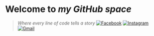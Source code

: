 # Welcome to _my GitHub space_
> _Where every line of code tells a story_
[![Facebook](https://img.icons8.com/color/48/000000/facebook.png)](https://www.facebook.com/VotreNom)
[![Instagram](https://img.icons8.com/color/48/000000/instagram-new.png)](https://www.instagram.com/VotreNom)
[![Gmail](https://img.icons8.com/color/48/000000/gmail.png)](mailto:votre@email.com)
